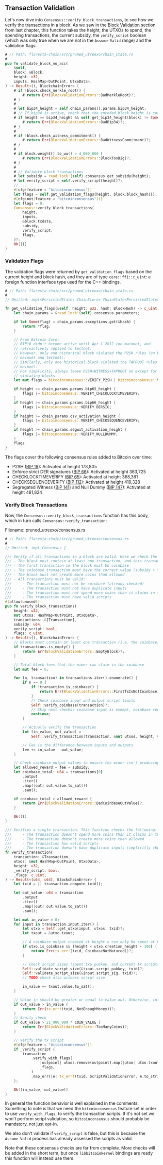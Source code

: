 ## Transaction Validation

Let's now dive into `Consensus::verify_block_transactions`, to see how we verify the transactions in a block. As we saw in the [Block Validation](ch03-04-block-validation.md) section from last chapter, this function takes the height, the UTXOs to spend, the spending transactions, the current subsidy, the `verify_script` boolean (which was only true when we are not in the `Assume-Valid` range) and the validation flags.

```rust
# // Path: floresta-chain/src/pruned_utreexo/chain_state.rs
#
pub fn validate_block_no_acc(
    &self,
    block: &Block,
    height: u32,
    inputs: HashMap<OutPoint, UtxoData>,
) -> Result<(), BlockchainError> {
    # if !block.check_merkle_root() {
        # return Err(BlockValidationErrors::BadMerkleRoot)?;
    # }
    #
    # let bip34_height = self.chain_params().params.bip34_height;
    # // If bip34 is active, check that the encoded block height is correct
    # if height >= bip34_height && self.get_bip34_height(block) != Some(height) {
        # return Err(BlockValidationErrors::BadBip34)?;
    # }
    #
    # if !block.check_witness_commitment() {
        # return Err(BlockValidationErrors::BadWitnessCommitment)?;
    # }
    #
    # if block.weight().to_wu() > 4_000_000 {
        # return Err(BlockValidationErrors::BlockTooBig)?;
    # }
    #
    # // Validate block transactions
    # let subsidy = read_lock!(self).consensus.get_subsidy(height);
    # let verify_script = self.verify_script(height)?;
    // ...
    #[cfg(feature = "bitcoinconsensus")]
    let flags = self.get_validation_flags(height, block.block_hash());
    #[cfg(not(feature = "bitcoinconsensus"))]
    let flags = 0;
    Consensus::verify_block_transactions(
        height,
        inputs,
        &block.txdata,
        subsidy,
        verify_script,
        flags,
    )?;
    Ok(())
}
```

### Validation Flags

The validation flags were returned by `get_validation_flags` based on the current height and block hash, and they are of type `core::ffi::c_uint`: a foreign function interface type used for the C++ bindings.

```rust
# // Path: floresta-chain/src/pruned_utreexo/chain_state.rs
#
// Omitted: impl<PersistedState: ChainStore> ChainState<PersistedState> {

fn get_validation_flags(&self, height: u32, hash: BlockHash) -> c_uint {
    let chain_params = &read_lock!(self).consensus.parameters;

    if let Some(flag) = chain_params.exceptions.get(&hash) {
        return *flag;
    }

    // From Bitcoin Core:
    // BIP16 didn't become active until Apr 1 2012 (on mainnet, and
    // retroactively applied to testnet)
    // However, only one historical block violated the P2SH rules (on both
    // mainnet and testnet).
    // Similarly, only one historical block violated the TAPROOT rules on
    // mainnet.
    // For simplicity, always leave P2SH+WITNESS+TAPROOT on except for the two
    // violating blocks.
    let mut flags = bitcoinconsensus::VERIFY_P2SH | bitcoinconsensus::VERIFY_WITNESS;

    if height >= chain_params.params.bip65_height {
        flags |= bitcoinconsensus::VERIFY_CHECKLOCKTIMEVERIFY;
    }
    if height >= chain_params.params.bip66_height {
        flags |= bitcoinconsensus::VERIFY_DERSIG;
    }
    if height >= chain_params.csv_activation_height {
        flags |= bitcoinconsensus::VERIFY_CHECKSEQUENCEVERIFY;
    }
    if height >= chain_params.segwit_activation_height {
        flags |= bitcoinconsensus::VERIFY_NULLDUMMY;
    }
    flags
}
```

The flags cover the following consensus rules added to Bitcoin over time:

- P2SH ([BIP 16](https://github.com/bitcoin/bips/blob/master/bip-0016.mediawiki)): Activated at height 173,805
- Enforce strict DER signatures ([BIP 66](https://github.com/bitcoin/bips/blob/master/bip-0066.mediawiki)): Activated at height 363,725
- CHECKLOCKTIMEVERIFY ([BIP 65](https://github.com/bitcoin/bips/blob/master/bip-0065.mediawiki)): Activated at height 388,381
- CHECKSEQUENCEVERIFY ([BIP 112](https://github.com/bitcoin/bips/blob/master/bip-0112.mediawiki)): Activated at height 419,328
- Segregated Witness ([BIP 141](https://github.com/bitcoin/bips/blob/master/bip-0141.mediawiki)) and Null Dummy ([BIP 147](https://github.com/bitcoin/bips/blob/master/bip-0147.mediawiki)): Activated at height 481,824

### Verify Block Transactions

Now, the `Consensus::verify_block_transactions` function has this body, which in turn calls `Consensus::verify_transaction`:

Filename: pruned_utreexo/consensus.rs

```rust
# // Path: floresta-chain/src/pruned_utreexo/consensus.rs
#
// Omitted: impl Consensus {

/// Verify if all transactions in a block are valid. Here we check the following:
/// - The block must contain at least one transaction, and this transaction must be coinbase
/// - The first transaction in the block must be coinbase
/// - The coinbase transaction must have the correct value (subsidy + fees)
/// - The block must not create more coins than allowed
/// - All transactions must be valid:
///     - The transaction must not be coinbase (already checked)
///     - The transaction must not have duplicate inputs
///     - The transaction must not spend more coins than it claims in the inputs
///     - The transaction must have valid scripts
#[allow(unused)]
pub fn verify_block_transactions(
    height: u32,
    mut utxos: HashMap<OutPoint, UtxoData>,
    transactions: &[Transaction],
    subsidy: u64,
    verify_script: bool,
    flags: c_uint,
) -> Result<(), BlockchainError> {
    // Blocks must contain at least one transaction (i.e. the coinbase)
    if transactions.is_empty() {
        return Err(BlockValidationErrors::EmptyBlock)?;
    }

    // Total block fees that the miner can claim in the coinbase
    let mut fee = 0;

    for (n, transaction) in transactions.iter().enumerate() {
        if n == 0 {
            if !transaction.is_coinbase() {
                return Err(BlockValidationErrors::FirstTxIsNotCoinbase)?;
            }
            // Check coinbase input and output script limits
            Self::verify_coinbase(transaction)?;
            // Skip next checks: coinbase input is exempt, coinbase reward checked later
            continue;
        }

        // Actually verify the transaction
        let (in_value, out_value) =
            Self::verify_transaction(transaction, &mut utxos, height, verify_script, flags)?;

        // Fee is the difference between inputs and outputs
        fee += in_value - out_value;
    }

    // Check coinbase output values to ensure the miner isn't producing excess coins
    let allowed_reward = fee + subsidy;
    let coinbase_total: u64 = transactions[0]
        .output
        .iter()
        .map(|out| out.value.to_sat())
        .sum();

    if coinbase_total > allowed_reward {
        return Err(BlockValidationErrors::BadCoinbaseOutValue)?;
    }

    Ok(())
}

/// Verifies a single transaction. This function checks the following:
///     - The transaction doesn't spend more coins than it claims in the inputs
///     - The transaction doesn't create more coins than allowed
///     - The transaction has valid scripts
///     - The transaction doesn't have duplicate inputs (implicitly checked by the hashmap)
fn verify_transaction(
    transaction: &Transaction,
    utxos: &mut HashMap<OutPoint, UtxoData>,
    height: u32,
    _verify_script: bool,
    _flags: c_uint,
) -> Result<(u64, u64), BlockchainError> {
    let txid = || transaction.compute_txid();

    let out_value: u64 = transaction
        .output
        .iter()
        .map(|out| out.value.to_sat())
        .sum();

    let mut in_value = 0;
    for input in transaction.input.iter() {
        let utxo = Self::get_utxo(input, utxos, txid)?;
        let txout = &utxo.txout;

        // A coinbase output created at height n can only be spent at height >= n + 100
        if utxo.is_coinbase && (height < utxo.creation_height + 100) {
            return Err(tx_err!(txid, CoinbaseNotMatured))?;
        }

        // Check script sizes (spent txo pubkey, and current tx scriptsig and TODO witness)
        Self::validate_script_size(&txout.script_pubkey, txid)?;
        Self::validate_script_size(&input.script_sig, txid)?;
        // TODO check also witness script size

        in_value += txout.value.to_sat();
    }

    // Value in should be greater or equal to value out. Otherwise, inflation.
    if out_value > in_value {
        return Err(tx_err!(txid, NotEnoughMoney))?;
    }
    // Sanity check
    if out_value > 21_000_000 * COIN_VALUE {
        return Err(BlockValidationErrors::TooManyCoins)?;
    }

    // Verify the tx script
    #[cfg(feature = "bitcoinconsensus")]
    if _verify_script {
        transaction
            .verify_with_flags(
                |outpoint| utxos.remove(outpoint).map(|utxo| utxo.txout),
                _flags,
            )
            .map_err(|e| tx_err!(txid, ScriptValidationError, e.to_string()))?;
    };

    Ok((in_value, out_value))
}
```

In general the function behavior is well explained in the comments. Something to note is that we need the `bitcoinconsensus` feature set in order to use `verify_with_flags`, to verify the transaction scripts. If it's not set we won't perform script validation, so `bitcoinconsensus` should probably be mandatory, not just opt-in.

We also don't validate if `verify_script` is false, but this is because the `Assume-Valid` process has already assessed the scripts as valid.

<div class="warning">

Note that these consensus checks are far from complete. More checks will be added in the short term, but once `libbitcoinkernel` bindings are ready this function will instead use them.

</div>

